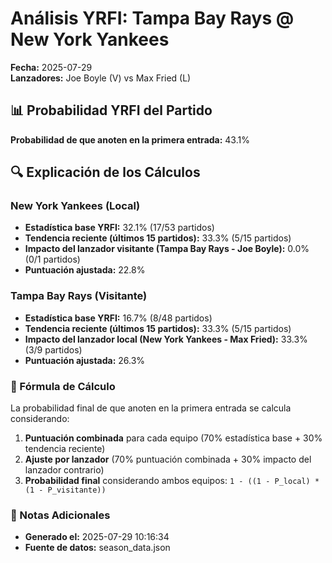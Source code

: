 # Análisis YRFI: Tampa Bay Rays @ New York Yankees

**Fecha:** 2025-07-29  
**Lanzadores:** Joe Boyle (V) vs Max Fried (L)

## 📊 Probabilidad YRFI del Partido

**Probabilidad de que anoten en la primera entrada:** 43.1%

## 🔍 Explicación de los Cálculos

### New York Yankees (Local)
- **Estadística base YRFI:** 32.1% (17/53 partidos)
- **Tendencia reciente (últimos 15 partidos):** 33.3% (5/15 partidos)
- **Impacto del lanzador visitante (Tampa Bay Rays - Joe Boyle):** 0.0% (0/1 partidos)
- **Puntuación ajustada:** 22.8%

### Tampa Bay Rays (Visitante)
- **Estadística base YRFI:** 16.7% (8/48 partidos)
- **Tendencia reciente (últimos 15 partidos):** 33.3% (5/15 partidos)
- **Impacto del lanzador local (New York Yankees - Max Fried):** 33.3% (3/9 partidos)
- **Puntuación ajustada:** 26.3%

### 📝 Fórmula de Cálculo

La probabilidad final de que anoten en la primera entrada se calcula considerando:
1. **Puntuación combinada** para cada equipo (70% estadística base + 30% tendencia reciente)
2. **Ajuste por lanzador** (70% puntuación combinada + 30% impacto del lanzador contrario)
3. **Probabilidad final** considerando ambos equipos: `1 - ((1 - P_local) * (1 - P_visitante))`

### 📌 Notas Adicionales

- **Generado el:** 2025-07-29 10:16:34
- **Fuente de datos:** season_data.json
